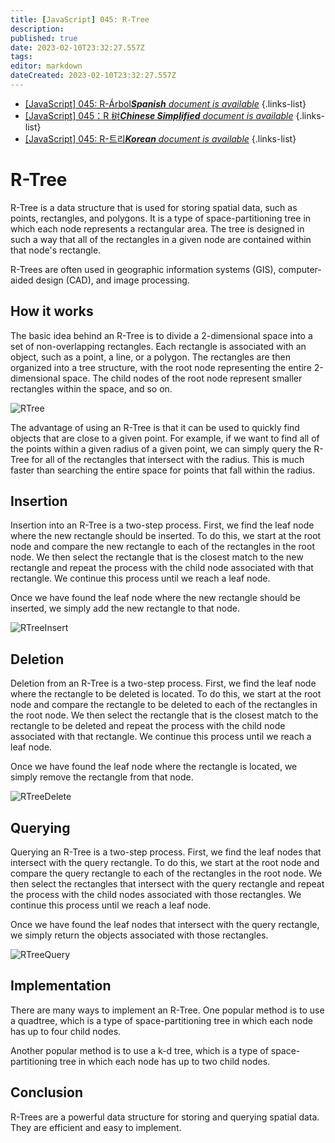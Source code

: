 ```yaml
---
title: [JavaScript] 045: R-Tree
description: 
published: true
date: 2023-02-10T23:32:27.557Z
tags: 
editor: markdown
dateCreated: 2023-02-10T23:32:27.557Z
---
```


- [[JavaScript] 045: R-Árbol***Spanish** document is available*](/es/Knowledge-base/Algorithm/javascript-045-r-tree)
{.links-list}
- [[JavaScript] 045：R 树***Chinese Simplified** document is available*](/zh/Knowledge-base/Algorithm/javascript-045-r-tree)
{.links-list}
- [[JavaScript] 045: R-트리***Korean** document is available*](/ko/Knowledge-base/Algorithm/javascript-045-r-tree)
{.links-list}


# R-Tree

R-Tree is a data structure that is used for storing spatial data, such as points, rectangles, and polygons. It is a type of space-partitioning tree in which each node represents a rectangular area. The tree is designed in such a way that all of the rectangles in a given node are contained within that node's rectangle. 

R-Trees are often used in geographic information systems (GIS), computer-aided design (CAD), and image processing.

## How it works

The basic idea behind an R-Tree is to divide a 2-dimensional space into a set of non-overlapping rectangles. Each rectangle is associated with an object, such as a point, a line, or a polygon. The rectangles are then organized into a tree structure, with the root node representing the entire 2-dimensional space. The child nodes of the root node represent smaller rectangles within the space, and so on. 

![RTree](https://github.com/mykeels/45-JavaScript-Data-Structures-Algorithms/blob/master/assets/045-rtree.png)

The advantage of using an R-Tree is that it can be used to quickly find objects that are close to a given point. For example, if we want to find all of the points within a given radius of a given point, we can simply query the R-Tree for all of the rectangles that intersect with the radius. This is much faster than searching the entire space for points that fall within the radius.

## Insertion

Insertion into an R-Tree is a two-step process. First, we find the leaf node where the new rectangle should be inserted. To do this, we start at the root node and compare the new rectangle to each of the rectangles in the root node. We then select the rectangle that is the closest match to the new rectangle and repeat the process with the child node associated with that rectangle. We continue this process until we reach a leaf node. 

Once we have found the leaf node where the new rectangle should be inserted, we simply add the new rectangle to that node. 

![RTreeInsert](https://github.com/mykeels/45-JavaScript-Data-Structures-Algorithms/blob/master/assets/045-rtree-insert.png)

## Deletion

Deletion from an R-Tree is a two-step process. First, we find the leaf node where the rectangle to be deleted is located. To do this, we start at the root node and compare the rectangle to be deleted to each of the rectangles in the root node. We then select the rectangle that is the closest match to the rectangle to be deleted and repeat the process with the child node associated with that rectangle. We continue this process until we reach a leaf node. 

Once we have found the leaf node where the rectangle is located, we simply remove the rectangle from that node. 

![RTreeDelete](https://github.com/mykeels/45-JavaScript-Data-Structures-Algorithms/blob/master/assets/045-rtree-delete.png)

## Querying

Querying an R-Tree is a two-step process. First, we find the leaf nodes that intersect with the query rectangle. To do this, we start at the root node and compare the query rectangle to each of the rectangles in the root node. We then select the rectangles that intersect with the query rectangle and repeat the process with the child nodes associated with those rectangles. We continue this process until we reach a leaf node. 

Once we have found the leaf nodes that intersect with the query rectangle, we simply return the objects associated with those rectangles. 

![RTreeQuery](https://github.com/mykeels/45-JavaScript-Data-Structures-Algorithms/blob/master/assets/045-rtree-query.png)

## Implementation

There are many ways to implement an R-Tree. One popular method is to use a quadtree, which is a type of space-partitioning tree in which each node has up to four child nodes. 

Another popular method is to use a k-d tree, which is a type of space-partitioning tree in which each node has up to two child nodes. 

## Conclusion

R-Trees are a powerful data structure for storing and querying spatial data. They are efficient and easy to implement.